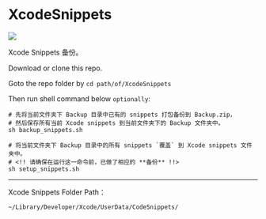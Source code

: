 # XcodeSnippets

[![](https://img.shields.io/badge/Click-@Me-blue.svg)](http://raykle.coding.me)

Xcode Snippets 备份。

Download or clone this repo.

Goto the repo folder by `cd path/of/XcodeSnippets`

Then run shell command below `optionally`:

```shell
# 先将当前文件夹下 Backup 目录中已有的 snippets 打包备份到 Backup.zip，
# 然后保存所有当前 Xcode snippets 到当前文件夹下的 Backup 文件夹中。
sh backup_snippets.sh

# 将当前文件夹下 Backup 目录中的所有 snippets `覆盖` 到 Xcode snippets 文件夹中。
# <!! 请确保在运行这一命令前，已做了相应的 **备份** !!>
sh setup_snippets.sh
```

---

Xcode Snippets Folder Path：

```
~/Library/Developer/Xcode/UserData/CodeSnippets/
```


